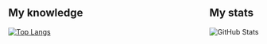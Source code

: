<div style="display: flex; align-items: flex-start; justify-content: space-between">
    <div>
        <h2>My knowledge</h2>
        <a href="https://github.com/anuraghazra/github-readme-stats">
            <img src="https://github-readme-stats.vercel.app/api/top-langs/?username=nezox16&theme=radical" alt="Top Langs">
        </a>
    </div>
    <div>
        <h2>My stats</h2>
        <img src="https://github-readme-stats.vercel.app/api?username=nezox16&show_icons=false&theme=dark" alt="GitHub Stats">
    </div>
</div>
